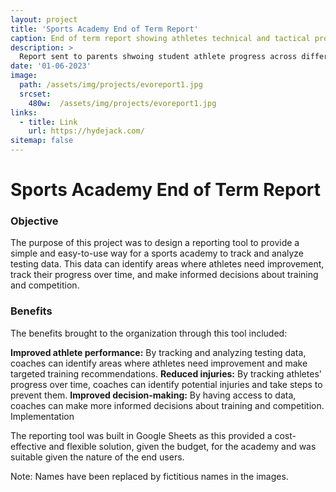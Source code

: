```yaml
---
layout: project
title: 'Sports Academy End of Term Report'
caption: End of term report showing athletes technical and tactical progress
description: >
  Report sent to parents shwoing student athlete progress across different areas of training.
date: '01-06-2023'
image: 
  path: /assets/img/projects/evoreport1.jpg
  srcset: 
    480w:  /assets/img/projects/evoreport1.jpg
links:
  - title: Link
    url: https://hydejack.com/
sitemap: false
---
```

# Sports Academy End of Term Report

### Objective
The purpose of this project was to design a reporting tool to provide a simple and easy-to-use way for a sports academy to track and analyze testing data. This data can identify areas where athletes need improvement, track their progress over time, and make informed decisions about training and competition.

### Benefits
The benefits brought to the organization through this tool included:

**Improved athlete performance:** By tracking and analyzing testing data, coaches can identify areas where athletes need improvement and make targeted training recommendations.
**Reduced injuries:** By tracking athletes' progress over time, coaches can identify potential injuries and take steps to prevent them.
**Improved decision-making:** By having access to data, coaches can make more informed decisions about training and competition.
Implementation

The reporting tool was built in Google Sheets as this provided a cost-effective and flexible solution, given the budget, for the academy and was suitable given the nature of the end users.

Note: Names have been replaced by fictitious names in the images.

